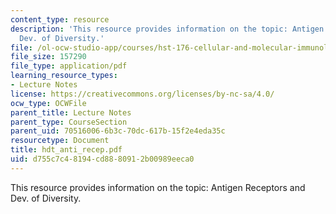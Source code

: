 ```yaml
---
content_type: resource
description: 'This resource provides information on the topic: Antigen Receptors and
  Dev. of Diversity.'
file: /ol-ocw-studio-app/courses/hst-176-cellular-and-molecular-immunology-fall-2005/d755c7c48194cd8880912b00989eeca0_hdt_anti_recep.pdf
file_size: 157290
file_type: application/pdf
learning_resource_types:
- Lecture Notes
license: https://creativecommons.org/licenses/by-nc-sa/4.0/
ocw_type: OCWFile
parent_title: Lecture Notes
parent_type: CourseSection
parent_uid: 70516006-6b3c-70dc-617b-15f2e4eda35c
resourcetype: Document
title: hdt_anti_recep.pdf
uid: d755c7c4-8194-cd88-8091-2b00989eeca0
---
```

This resource provides information on the topic: Antigen Receptors and Dev. of Diversity.